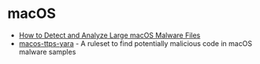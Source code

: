 # macOS

- [How to Detect and Analyze Large macOS Malware Files](https://www.sentinelone.com/labs/bloated-binaries-how-to-detect-and-analyze-large-macos-malware-files/)
- [macos-ttps-yara](https://github.com/SentineLabs/macos-ttps-yara) - A ruleset to find potentially malicious code in macOS malware samples 
